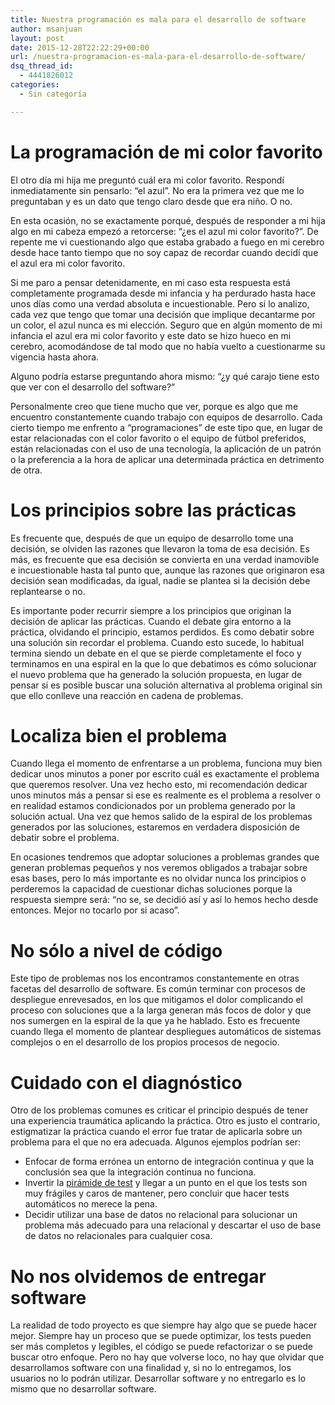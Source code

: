 ```yaml
---
title: Nuestra programación es mala para el desarrollo de software
author: msanjuan
layout: post
date: 2015-12-28T22:22:29+00:00
url: /nuestra-programacion-es-mala-para-el-desarrollo-de-software/
dsq_thread_id:
  - 4441826012
categories:
  - Sin categoría

---
```

# La programación de mi color favorito

El otro día mi hija me preguntó cuál era mi color favorito. Respondí inmediatamente sin pensarlo: &#8220;el azul&#8221;. No era la primera vez que me lo preguntaban y es un dato que tengo claro desde que era niño. O no.

En esta ocasión, no se exactamente porqué, después de responder a mi hija algo en mi cabeza empezó a retorcerse: &#8220;¿es el azul mi color favorito?&#8221;. De repente me vi cuestionando algo que estaba grabado a fuego en mi cerebro desde hace tanto tiempo que no soy capaz de recordar cuando decidí que el azul era mi color favorito.

Si me paro a pensar detenidamente, en mi caso esta respuesta está completamente programada desde mi infancia y ha perdurado hasta hace unos días como una verdad absoluta e incuestionable. Pero si lo analizo, cada vez que tengo que tomar una decisión que implique decantarme por un color, el azul nunca es mi elección. Seguro que en algún momento de mi infancia el azul era mi color favorito y este dato se hizo hueco en mi cerebro, acomodándose de tal modo que no había vuelto a cuestionarme su vigencia hasta ahora.

Alguno podría estarse preguntando ahora mismo: &#8220;¿y qué carajo tiene esto que ver con el desarrollo del software?&#8221;

Personalmente creo que tiene mucho que ver, porque es algo que me encuentro constantemente cuando trabajo con equipos de desarrollo. Cada cierto tiempo me enfrento a &#8220;programaciones&#8221; de este tipo que, en lugar de estar relacionadas con el color favorito o el equipo de fútbol preferidos, están relacionadas con el uso de una tecnología, la aplicación de un patrón o la preferencia a la hora de aplicar una determinada práctica en detrimento de otra.

# Los principios sobre las prácticas

Es frecuente que, después de que un equipo de desarrollo tome una decisión, se olviden las razones que llevaron la toma de esa decisión. Es más, es frecuente que esa decisión se convierta en una verdad inamovible e incuestionable hasta tal punto que, aunque las razones que originaron esa decisión sean modificadas, da igual, nadie se plantea si la decisión debe replantearse o no.

Es importante poder recurrir siempre a los principios que originan la decisión de aplicar las prácticas. Cuando el debate gira entorno a la práctica, olvidando el principio, estamos perdidos. Es como debatir sobre una solución sin recordar el problema. Cuando esto sucede, lo habitual termina siendo un debate en el que se pierde completamente el foco y terminamos en una espiral en la que lo que debatimos es cómo solucionar el nuevo problema que ha generado la solución propuesta, en lugar de pensar si es posible buscar una solución alternativa al problema original sin que ello conlleve una reacción en cadena de problemas.

# Localiza bien el problema

Cuando llega el momento de enfrentarse a un problema, funciona muy bien dedicar unos minutos a poner por escrito cuál es exactamente el problema que queremos resolver. Una vez hecho esto, mi recomendación dedicar unos minutos más a pensar si ese es realmente es el problema a resolver o en realidad estamos condicionados por un problema generado por la solución actual. Una vez que hemos salido de la espiral de los problemas generados por las soluciones, estaremos en verdadera disposición de debatir sobre el problema.

En ocasiones tendremos que adoptar soluciones a problemas grandes que generan problemas pequeños y nos veremos obligados a trabajar sobre esas bases, pero lo más importante es no olvidar nunca los principios o perderemos la capacidad de cuestionar dichas soluciones porque la respuesta siempre será: &#8220;no se, se decidió así y así lo hemos hecho desde entonces. Mejor no tocarlo por si acaso&#8221;.

# No sólo a nivel de código

Este tipo de problemas nos los encontramos constantemente en otras facetas del desarrollo de software. Es común terminar con procesos de despliegue enrevesados, en los que mitigamos el dolor complicando el proceso con soluciones que a la larga generan más focos de dolor y que nos sumergen en la espiral de la que ya he hablado. Esto es frecuente cuando llega el momento de plantear despliegues automáticos de sistemas complejos o en el desarrollo de los propios procesos de negocio.

# Cuidado con el diagnóstico

Otro de los problemas comunes es criticar el principio después de tener una experiencia traumática aplicando la práctica. Otro es justo el contrario, estigmatizar la práctica cuando el error fue tratar de aplicarla sobre un problema para el que no era adecuada. Algunos ejemplos podrían ser:

  * Enfocar de forma errónea un entorno de integración continua y que la conclusión sea que la integración continua no funciona.
  * Invertir la <a href="http://martinfowler.com/bliki/TestPyramid.html" target="_blank">pirámide de test</a> y llegar a un punto en el que los tests son muy frágiles y caros de mantener, pero concluir que hacer tests automáticos no merece la pena.
  * Decidir utilizar una base de datos no relacional para solucionar un problema más adecuado para una relacional y descartar el uso de base de datos no relacionales para cualquier cosa.

# No nos olvidemos de entregar software

La realidad de todo proyecto es que siempre hay algo que se puede hacer mejor. Siempre hay un proceso que se puede optimizar, los tests pueden ser más completos y legibles, el código se puede refactorizar o se puede buscar otro enfoque. Pero no hay que volverse loco, no hay que olvidar que desarrollamos software con una finalidad y, si no lo entregamos, los usuarios no lo podrán utilizar. Desarrollar software y no entregarlo es lo mismo que no desarrollar software.